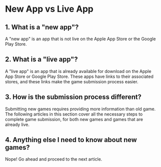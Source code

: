 # New App vs Live App

## 1. What is a "new app"?
A "new app" is an app that is not live on the Apple App Store or the Google Play Store.

## 2.  What is a "live app"?
A ”live app" is an app that is already available for download on the Apple App Store or Google Play Store. These apps have links to their associated stores, and these links make the game submission process easier.

## 3. How is the submission process different?
Submitting new games requires providing more information than old game. The following articles in this section cover all the necessary steps to complete game submission, for both new games and games that are already live.

## 4. Anything else I need to know about new games?
Nope! Go ahead and proceed to the next article.
